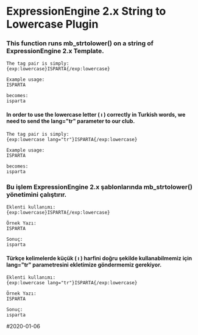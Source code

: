 # ExpressionEngine 2.x String to Lowercase Plugin


### This function runs mb_strtolower() on a string of ExpressionEngine 2.x Template.
```
The tag pair is simply:
{exp:lowercase}ISPARTA{/exp:lowercase}

Example usage:
ISPARTA

becomes:
isparta
```


#### In order to use the lowercase letter ( ı ) correctly in Turkish words, we need to send the lang="tr" parameter to our club.

```
The tag pair is simply:
{exp:lowercase lang="tr"}ISPARTA{/exp:lowercase}

Example usage:
ISPARTA

becomes:
ısparta
```


### Bu işlem ExpressionEngine 2.x şablonlarında mb_strtolower() yönetimini çalıştırır.

```
Eklenti kullanımı:
{exp:lowercase}ISPARTA{/exp:lowercase}

Örnek Yazı:
ISPARTA

Sonuç:
isparta
```


#### Türkçe kelimelerde küçük ( ı ) harfini doğru şekilde kullanabilmemiz için lang="tr" parametresini ekletimize göndermemiz gerekiyor.

```
Eklenti kullanımı:
{exp:lowercase lang="tr"}ISPARTA{/exp:lowercase}

Örnek Yazı:
ISPARTA

Sonuç:
ısparta
```

\#2020-01-06
